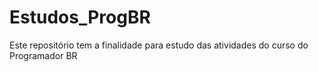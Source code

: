 # Estudos_ProgBR
 Este repositório tem a finalidade para estudo das atividades do curso do Programador BR
